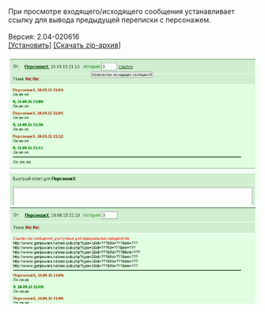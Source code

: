 При просмотре входящего/исходящего сообщения устанавливает ссылку для вывода предыдущей переписки с персонажем.
<br>
<br>
Версия: 2.04-020616
<br>
[[Установить]](https://raw.githubusercontent.com/MyRequiem/comfortablePlayingInGW/master/separatedScripts/HistorySms/historySms.user.js) [[Скачать zip-архив]](https://raw.githubusercontent.com/MyRequiem/comfortablePlayingInGW/master/separatedScripts/HistorySms/historySms.user.js.zip)
<br>
<br>
![HistorySms](https://raw.githubusercontent.com/MyRequiem/comfortablePlayingInGW/master/imgs/HistorySms/screen1.png)
<br>
![HistorySms](https://raw.githubusercontent.com/MyRequiem/comfortablePlayingInGW/master/imgs/HistorySms/screen2.png)
<br>

